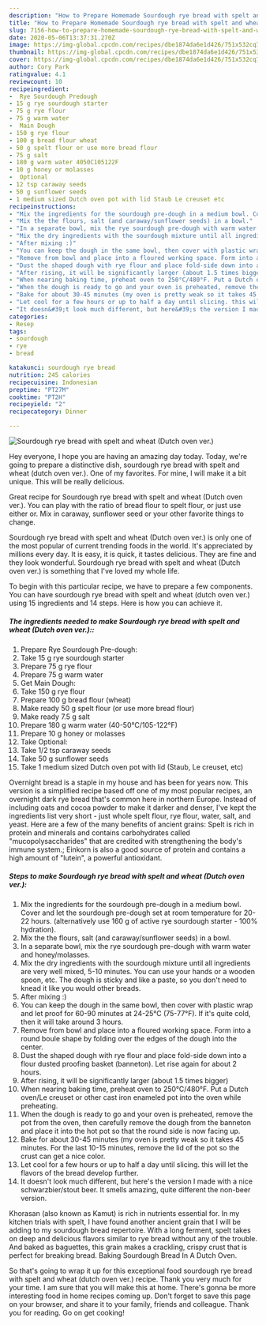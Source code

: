```yaml
---
description: "How to Prepare Homemade Sourdough rye bread with spelt and wheat (Dutch oven ver.)"
title: "How to Prepare Homemade Sourdough rye bread with spelt and wheat (Dutch oven ver.)"
slug: 7156-how-to-prepare-homemade-sourdough-rye-bread-with-spelt-and-wheat-dutch-oven-ver
date: 2020-05-06T13:37:31.270Z
image: https://img-global.cpcdn.com/recipes/dbe1874da6e1d426/751x532cq70/sourdough-rye-bread-with-spelt-and-wheat-dutch-oven-ver-recipe-main-photo.jpg
thumbnail: https://img-global.cpcdn.com/recipes/dbe1874da6e1d426/751x532cq70/sourdough-rye-bread-with-spelt-and-wheat-dutch-oven-ver-recipe-main-photo.jpg
cover: https://img-global.cpcdn.com/recipes/dbe1874da6e1d426/751x532cq70/sourdough-rye-bread-with-spelt-and-wheat-dutch-oven-ver-recipe-main-photo.jpg
author: Cory Park
ratingvalue: 4.1
reviewcount: 10
recipeingredient:
-  Rye Sourdough Predough
- 15 g rye sourdough starter
- 75 g rye flour
- 75 g warm water
-  Main Dough
- 150 g rye flour
- 100 g bread flour wheat
- 50 g spelt flour or use more bread flour
- 75 g salt
- 180 g warm water 4050C105122F
- 10 g honey or molasses
-  Optional
- 12 tsp caraway seeds
- 50 g sunflower seeds
- 1 medium sized Dutch oven pot with lid Staub Le creuset etc
recipeinstructions:
- "Mix the ingredients for the sourdough pre-dough in a medium bowl. Cover and let the sourdough pre-dough set at room temperature for 20-22 hours. (alternatively use 160 g of active rye sourdough starter - 100% hydration)."
- "Mix the the flours, salt (and caraway/sunflower seeds) in a bowl."
- "In a separate bowl, mix the rye sourdough pre-dough with warm water and honey/molasses."
- "Mix the dry ingredients with the sourdough mixture until all ingredients are very well mixed, 5-10 minutes. You can use your hands or a wooden spoon, etc. The dough is sticky and like a paste, so you don&#39;t need to knead it like you would other breads."
- "After mixing :)"
- "You can keep the dough in the same bowl, then cover with plastic wrap and let proof for 60-90 minutes at 24-25°C (75-77°F). If it&#39;s quite cold, then it will take around 3 hours."
- "Remove from bowl and place into a floured working space. Form into a round boule shape by folding over the edges of the dough into the center."
- "Dust the shaped dough with rye flour and place fold-side down into a flour dusted proofing basket (banneton). Let rise again for about 2 hours."
- "After rising, it will be significantly larger (about 1.5 times bigger)"
- "When nearing baking time, preheat oven to 250°C/480°F. Put a Dutch oven/Le creuset or other cast iron enameled pot into the oven while preheating."
- "When the dough is ready to go and your oven is preheated, remove the pot from the oven, then carefully remove the dough from the banneton and place it into the hot pot so that the round side is now facing up."
- "Bake for about 30-45 minutes (my oven is pretty weak so it takes 45 minutes. For the last 10-15 minutes, remove the lid of the pot so the crust can get a nice color."
- "Let cool for a few hours or up to half a day until slicing. this will let the flavors of the bread develop further."
- "It doesn&#39;t look much different, but here&#39;s the version I made with a nice schwarzbier/stout beer. It smells amazing, quite different the non-beer version."
categories:
- Resep
tags:
- sourdough
- rye
- bread

katakunci: sourdough rye bread
nutrition: 245 calories
recipecuisine: Indonesian
preptime: "PT27M"
cooktime: "PT2H"
recipeyield: "2"
recipecategory: Dinner

---
```



![Sourdough rye bread with spelt and wheat (Dutch oven ver.)](https://img-global.cpcdn.com/recipes/dbe1874da6e1d426/751x532cq70/sourdough-rye-bread-with-spelt-and-wheat-dutch-oven-ver-recipe-main-photo.jpg)

Hey everyone, I hope you are having an amazing day today. Today, we're going to prepare a distinctive dish, sourdough rye bread with spelt and wheat (dutch oven ver.). One of my favorites. For mine, I will make it a bit unique. This will be really delicious.

Great recipe for Sourdough rye bread with spelt and wheat (Dutch oven ver.). You can play with the ratio of bread flour to spelt flour, or just use either or. Mix in caraway, sunflower seed or your other favorite things to change.

Sourdough rye bread with spelt and wheat (Dutch oven ver.) is only one of the most popular of current trending foods in the world. It's appreciated by millions every day. It is easy, it is quick, it tastes delicious. They are fine and they look wonderful. Sourdough rye bread with spelt and wheat (Dutch oven ver.) is something that I've loved my whole life.


To begin with this particular recipe, we have to prepare a few components. You can have sourdough rye bread with spelt and wheat (dutch oven ver.) using 15 ingredients and 14 steps. Here is how you can achieve it.

##### The ingredients needed to make Sourdough rye bread with spelt and wheat (Dutch oven ver.)::

1. Prepare  Rye Sourdough Pre-dough:
1. Take 15 g rye sourdough starter
1. Prepare 75 g rye flour
1. Prepare 75 g warm water
1. Get  Main Dough:
1. Take 150 g rye flour
1. Prepare 100 g bread flour (wheat)
1. Make ready 50 g spelt flour (or use more bread flour)
1. Make ready 7.5 g salt
1. Prepare 180 g warm water (40-50°C/105-122°F)
1. Prepare 10 g honey or molasses
1. Take  Optional:
1. Take 1/2 tsp caraway seeds
1. Take 50 g sunflower seeds
1. Take 1 medium sized Dutch oven pot with lid (Staub, Le creuset, etc)


Overnight bread is a staple in my house and has been for years now. This version is a simplified recipe based off one of my most popular recipes, an overnight dark rye bread that&#39;s common here in northern Europe. Instead of including oats and cocoa powder to make it darker and denser, I&#39;ve kept the ingredients list very short - just whole spelt flour, rye flour, water, salt, and yeast. Here are a few of the many benefits of ancient grains: Spelt is rich in protein and minerals and contains carbohydrates called &#34;mucopolysaccharides&#34; that are credited with strengthening the body&#39;s immune system.; Einkorn is also a good source of protein and contains a high amount of &#34;lutein&#34;, a powerful antioxidant. 

##### Steps to make Sourdough rye bread with spelt and wheat (Dutch oven ver.):

1. Mix the ingredients for the sourdough pre-dough in a medium bowl. Cover and let the sourdough pre-dough set at room temperature for 20-22 hours. (alternatively use 160 g of active rye sourdough starter - 100% hydration).
1. Mix the the flours, salt (and caraway/sunflower seeds) in a bowl.
1. In a separate bowl, mix the rye sourdough pre-dough with warm water and honey/molasses.
1. Mix the dry ingredients with the sourdough mixture until all ingredients are very well mixed, 5-10 minutes. You can use your hands or a wooden spoon, etc. The dough is sticky and like a paste, so you don&#39;t need to knead it like you would other breads.
1. After mixing :)
1. You can keep the dough in the same bowl, then cover with plastic wrap and let proof for 60-90 minutes at 24-25°C (75-77°F). If it&#39;s quite cold, then it will take around 3 hours.
1. Remove from bowl and place into a floured working space. Form into a round boule shape by folding over the edges of the dough into the center.
1. Dust the shaped dough with rye flour and place fold-side down into a flour dusted proofing basket (banneton). Let rise again for about 2 hours.
1. After rising, it will be significantly larger (about 1.5 times bigger)
1. When nearing baking time, preheat oven to 250°C/480°F. Put a Dutch oven/Le creuset or other cast iron enameled pot into the oven while preheating.
1. When the dough is ready to go and your oven is preheated, remove the pot from the oven, then carefully remove the dough from the banneton and place it into the hot pot so that the round side is now facing up.
1. Bake for about 30-45 minutes (my oven is pretty weak so it takes 45 minutes. For the last 10-15 minutes, remove the lid of the pot so the crust can get a nice color.
1. Let cool for a few hours or up to half a day until slicing. this will let the flavors of the bread develop further.
1. It doesn&#39;t look much different, but here&#39;s the version I made with a nice schwarzbier/stout beer. It smells amazing, quite different the non-beer version.


Khorasan (also known as Kamut) is rich in nutrients essential for. In my kitchen trials with spelt, I have found another ancient grain that I will be adding to my sourdough bread repertoire. With a long ferment, spelt takes on deep and delicious flavors similar to rye bread without any of the trouble. And baked as baguettes, this grain makes a crackling, crispy crust that is perfect for breaking bread. Baking Sourdough Bread In A Dutch Oven. 

So that's going to wrap it up for this exceptional food sourdough rye bread with spelt and wheat (dutch oven ver.) recipe. Thank you very much for your time. I am sure that you will make this at home. There's gonna be more interesting food in home recipes coming up. Don't forget to save this page on your browser, and share it to your family, friends and colleague. Thank you for reading. Go on get cooking!
